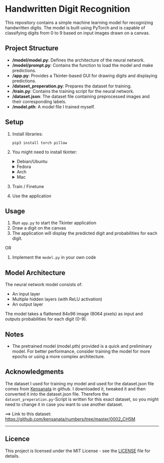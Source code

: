 # Handwritten Digit Recognition

This repository contains a simple machine learning model for recognizing handwritten digits. The model is built using PyTorch and is capable of classifying digits from 0 to 9 based on input images drawn on a canvas.

## Project Structure

- **/model/model.py**: Defines the architecture of the neural network.
- **/model/prompt.py**: Contains the function to load the model and make predictions.
- **/app.py**: Provides a Tkinter-based GUI for drawing digits and displaying predictions.
- **/dataset_preperation.py**: Prepares the dataset for training.
- **/train.py**: Contains the training script for the neural network.
- **/dataset.json**: The dataset file containing preprocessed images and their corresponding labels.
- **/model.pth**: A model file I trained myself.

## Setup
1. Install libraries:
    ```
    pip3 install torch pillow
    ```

2. You might need to install tkinter:
    <details>
      <summary>Debian/Ubuntu</summary>
    
      ```bash
      sudo apt-get install python3-tk
      ```
    </details>
    <details>
      <summary>Fedora</summary>
    
      ```bash
      sudo dnf install python3-tkinter
      ```
    </details>
    <details>
      <summary>Arch</summary>
    
      ```bash
      sudo pacman -S tk
      ```
    </details>
    <details>
      <summary>Mac</summary>
    
      ```bash
      brew install python-tk
      ```
    </details>

3. Train / Finetune

4. Use the application

## Usage
1. Run `app.py` to start the Tkinter application
2. Draw a digit on the canvas
3. The application will display the predicted digit and probabilities for each digit.

OR

1. Implement the `model.py` in your own code

## Model Architecture
The neural network model consists of:

- An input layer
- Multiple hidden layers (with ReLU activation)
- An output layer

The model takes a flattened 84x96 image (8064 pixels) as input and outputs probabilities for each digit (0-9).

## Notes
- The pretrained model (model.pth) provided is a quick and preliminary model. For better performance, consider training the model for more epochs or using a more complex architecture.

## Acknowledgments
The dataset I used for training my model and used for the dataset.json file comes from [Kensanata](https://github.com/kensanata/numbers/tree/master/0002_CH5M) in github. I downloaded it, tweaked it and then converted it into the dataset.json file. Therefore the `dataset_preperation.py`-Script is written for this exact dataset, so you might need to change it in case you want to use another dataset.

==> Link to this dataset: https://github.com/kensanata/numbers/tree/master/0002_CH5M

---
## Licence
This project is licensed under the MIT License - see the [LICENSE](LICENSE) file for details.